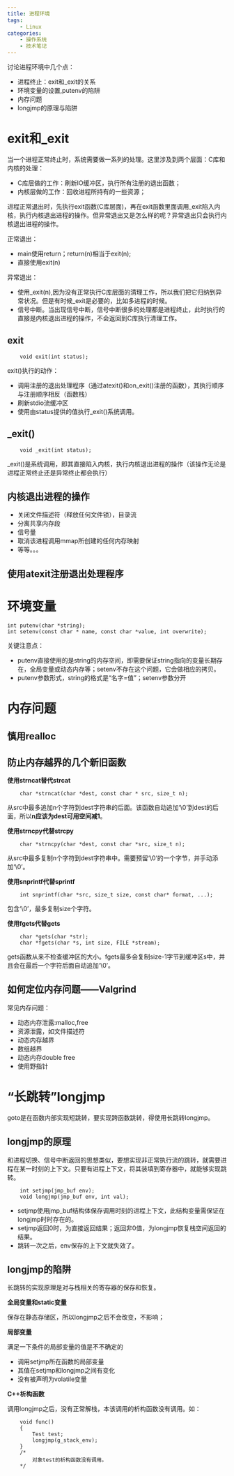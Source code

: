 ```yaml
---
title: 进程环境
tags:
    - Linux
categories:
    - 操作系统
    - 技术笔记
---
```


讨论进程环境中几个点：
- 进程终止：exit和_exit的关系
- 环境变量的设置,putenv的陷阱
- 内存问题
- longjmp的原理与陷阱

# exit和_exit
当一个进程正常终止时，系统需要做一系列的处理。这里涉及到两个层面：C库和内核的处理：
- C库层做的工作：刷新IO缓冲区，执行所有注册的退出函数；
- 内核层做的工作：回收进程所持有的一些资源；

进程正常退出时，先执行exit函数(C库层面)，再在exit函数里面调用_exit陷入内核，执行内核退出进程的操作。但异常退出又是怎么样的呢？异常退出只会执行内核退出进程的操作。

正常退出：
- main使用return；return(n)相当于exit(n);
- 直接使用exit(n)

异常退出：
- 使用_exit(n),因为没有正常执行C库层面的清理工作，所以我们把它归纳到异常状况。但是有时候_exit是必要的，比如多进程的时候。
- 信号中断。当出现信号中断，信号中断很多的处理都是进程终止，此时执行的直接是内核退出进程的操作，不会返回到C库执行清理工作。

## exit
```
    void exit(int status);
```
exit()执行的动作：
- 调用注册的退出处理程序（通过atexit()和on_exit()注册的函数），其执行顺序与注册顺序相反（函数栈）
- 刷新stdio流缓冲区
- 使用由status提供的值执行_exit()系统调用。

## _exit()
```
    void _exit(int status);
```
_exit()是系统调用，即其直接陷入内核，执行内核退出进程的操作（该操作无论是进程正常终止还是异常终止都会执行）

## 内核退出进程的操作
- 关闭文件描述符（释放任何文件锁），目录流
- 分离共享内存段
- 信号量
- 取消该进程调用mmap所创建的任何内存映射
- 等等。。。

## 使用atexit注册退出处理程序

# 环境变量
```
int putenv(char *string);
int setenv(const char * name, const char *value, int overwrite);
```

关键注意点：
- putenv直接使用的是string的内存空间，即需要保证string指向的变量长期存在，全局变量或动态内存等；setenv不存在这个问题，它会做相应的拷贝。
- putenv参数形式，string的格式是“名字=值”；setenv参数分开

# 内存问题
## 慎用realloc
## 防止内存越界的几个新旧函数
**使用strncat替代strcat**
```
    char *strncat(char *dest, const char * src, size_t n);
```
从src中最多追加n个字符到dest字符串的后面。该函数自动追加‘\0’到dest的后面，所以**n应该为dest可用空间减1**。

**使用strncpy代替strcpy**
```
    char *strncpy(char *dest, const char *src, size_t n);
```
从src中最多复制n个字符到dest字符串中。需要预留‘\0’的一个字节，并手动添加‘\0’。

**使用snprintf代替sprintf**
```
    int snprintf(char *src, size_t size, const char* format, ...);
```
包含‘\0’，最多复制size个字符。

**使用fgets代替gets**
```
    char *gets(char *str);
    char *fgets(char *s, int size, FILE *stream);
```
gets函数从来不检查缓冲区的大小。fgets最多会复制size-1字节到缓冲区s中，并且会在最后一个字符后面自动追加‘\0’。

## 如何定位内存问题——Valgrind
常见内存问题：
- 动态内存泄露:malloc,free
- 资源泄露，如文件描述符
- 动态内存越界
- 数组越界
- 动态内存double free
- 使用野指针

# “长跳转”longjmp
goto是在函数内部实现短跳转，要实现跨函数跳转，得使用长跳转longjmp。

## longjmp的原理
和进程切换、信号中断返回的思想类似，要想实现非正常执行流的跳转，就需要进程在某一时刻的上下文。只要有进程上下文，将其装填到寄存器中，就能够实现跳转。
```
    int setjmp(jmp_buf env);
    void longjmp(jmp_buf env, int val);
```
- setjmp使用jmp_buf结构体保存调用时刻的进程上下文，此结构变量需保证在longjmp时时存在的。
- setjmp返回0时，为直接返回结果；返回非0值，为longjmp恢复栈空间返回的结果。
- 跳转一次之后，env保存的上下文就失效了。

## longjmp的陷阱
长跳转的实现原理是对与栈相关的寄存器的保存和恢复。

**全局变量和static变量**

保存在静态存储区，所以longjmp之后不会改变，不影响；

**局部变量**

满足一下条件的局部变量的值是不不确定的
- 调用setjmp所在函数的局部变量
- 其值在setjmp和longjmp之间有变化
- 没有被声明为volatile变量

**C++析构函数**

调用longjmp之后，没有正常解栈，本该调用的析构函数没有调用。如：
```
    void func()
    {
        Test test;
        longjmp(g_stack_env);
    }
    /*
        对象test的析构函数没有调用。
    */
```